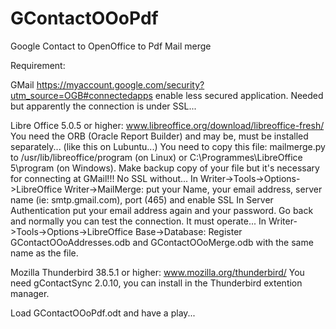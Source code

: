 # GContactOOoPdf
Google Contact to OpenOffice to Pdf Mail merge

Requirement:

GMail https://myaccount.google.com/security?utm_source=OGB#connectedapps
  enable less secured application. Needed but apparently the connection is under SSL...
  
Libre Office 5.0.5 or higher: www.libreoffice.org/download/libreoffice-fresh/
  You need the ORB (Oracle Report Builder) and may be, must be installed separately... (like this on Lubuntu...)
  You need to copy this file: mailmerge.py to /usr/lib/libreoffice/program (on Linux)
  or C:\Programmes\LibreOffice 5\program (on Windows).
  Make backup copy of your file but it's necessary for connecting at GMail!!! No SSL without...
  In Writer->Tools->Options->LibreOffice Writer->MailMerge:
  put your Name, your email address, server name (ie: smtp.gmail.com), port (465) and enable SSL
  In Server Authentication put your email address again and your password.
  Go back and normally you can test the connection. It must operate...
  In Writer->Tools->Options->LibreOffice Base->Database:
  Register GContactOOoAddresses.odb and GContactOOoMerge.odb with the same name as the file.
  
  
Mozilla Thunderbird 38.5.1 or higher: www.mozilla.org/thunderbird/
  You need gContactSync 2.0.10, you can install in the Thunderbird extention manager.

Load GContactOOoPdf.odt and have a play...

